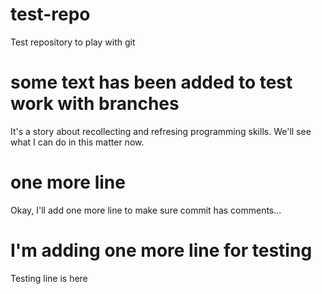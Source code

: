 # test-repo
Test repository to play with git

# some text has been added to test work with branches
It's a story about recollecting and refresing programming skills. 
We'll see what I can do in this matter now.

# one more line
Okay, I'll add one more line to make sure commit has comments...

# I'm adding one more line for testing
Testing line is here
